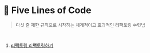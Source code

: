 # 📔 Five Lines of Code

> 다섯 줄 제한 규칙으로 시작하는 체계적이고 효과적인 리팩토링 수련법

<br/>

1. [리팩토링 리팩토링하기](/five-lines-of-code/01_리팩토링_리팩토링하기.md)
